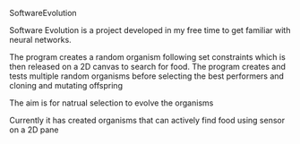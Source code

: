 SoftwareEvolution

Software Evolution is a project developed in my free time to get familiar with neural networks.

The program creates a random organism following set constraints which is then released on a 2D canvas to search for food.
The program creates and tests multiple random organisms before selecting the best performers and cloning and mutating offspring

The aim is for natrual selection to evolve the organisms

Currently it has created organisms that can actively find food using sensor on a 2D pane
